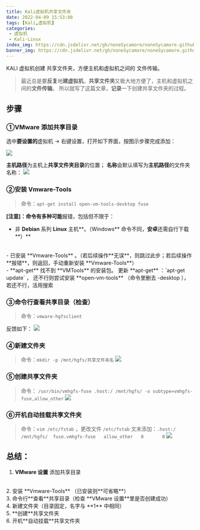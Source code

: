 ```yaml
---
title: Kali虚拟机共享文件夹
date: 2022-04-09 15:53:08
tags: [Kali,虚拟机]
categories: 
 - 虚拟机
 - Kali-Linux
index_img: https://cdn.jsdelivr.net/gh/noneSycamore/noneSycamore.github.io/2022/04/09/Kali%E8%99%9A%E6%8B%9F%E6%9C%BA%E5%85%B1%E4%BA%AB%E6%96%87%E4%BB%B6%E5%A4%B9/kali2.png
banner_img: https://cdn.jsdelivr.net/gh/noneSycamore/noneSycamore.github.io/2022/04/09/Kali%E8%99%9A%E6%8B%9F%E6%9C%BA%E5%85%B1%E4%BA%AB%E6%96%87%E4%BB%B6%E5%A4%B9/kali2.png
---
```

KALI 虚拟机创建 共享文件夹，方便主机和虚拟机之间的 文件传输。
<!-- more -->

> 最近总是要**反复**地**建虚拟机**，**共享文件夹**又极大地方便了，主机和虚拟机之间的**文件传输**。
> 所以就写了这篇文章，**记录**一下创建共享文件夹的过程。

## 步骤
### ①VMware 添加共享目录
选中**要设置的**虚拟机 -> 右键设置，打开如下界面，按图示步骤完成添加：



![](https://cdn.jsdelivr.net/gh/noneSycamore/blog_pic_url/kalishare1.png)



**主机路径**为主机上**共享文件夹目录**的位置；
**名称**会默认填写为**主机路径**的文件夹名称：
![](https://cdn.jsdelivr.net/gh/noneSycamore/blog_pic_url/kalishare2.png)



### ②安装 Vmware-Tools
> 命令：`apt-get install open-vm-tools-desktop fuse`

**[注意]：**命令有**多种可能**报错，包括但不限于：
- 非 **Debian** 系列 **Linux** 主机**。（Windows** 命令不同，**安卓**还需自行下载**）**
<br>
- 已安装 **Vmware-Tools** 。（若后续操作**无误**，则跳过此步；若后续操作**报错**，则返回，手动重新安装 **Vmware-Tools**）
<br>
- **apt-get** 找不到 **VMTools** 的安装包。
更新 **apt-get** ：`apt-get update` ，
还不行则尝试安装 **open-vm-tools** （命令里删去 -desktop ），
若还不行，活用搜索


### ③命令行查看共享目录（检查）
> 命令：`vmware-hgfsclient`

反馈如下：
![](https://cdn.jsdelivr.net/gh/noneSycamore/blog_pic_url/kalishare4.png)
### ④新建文件夹
> 命令：`mkdir -p /mnt/hgfs/共享文件夹名`
![](https://cdn.jsdelivr.net/gh/noneSycamore/blog_pic_url/kalishare3.png)
### ⑤创建共享文件夹
> 命令： `/usr/bin/vmhgfs-fuse .host:/ /mnt/hgfs/ -o subtype=vmhgfs-fuse,allow_other`
![](https://cdn.jsdelivr.net/gh/noneSycamore/blog_pic_url/kalishare5.png)
### ⑥开机自动挂载共享文件夹
> 命令：`vim /etc/fstab` ，更改文件 `/etc/fstab`
> 文末添加：`.host:/  /mnt/hgfs/  fuse.vmhgfs-fuse   allow_other   0       0`
> ![](https://cdn.jsdelivr.net/gh/noneSycamore/blog_pic_url/kalishare6.png)
## 总结：
1. **VMware 设置** 添加共享目录
<br>
2. 安装 **Vmware-Tools** （已安装则**可省略**）
<br>
3. 命令行**查看**共享目录（检查 **VMware 设置**里是否创建成功）
<br>
4. 新建文件夹（目录固定，名字与 **1** 中相同）
<br>
5. **创建**共享文件夹
<br>
6. 开机**自动挂载**共享文件夹

